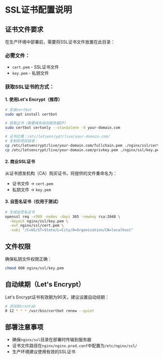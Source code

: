 # SSL证书配置说明

## 证书文件要求

在生产环境中部署前，需要将SSL证书文件放置在此目录：

### 必需文件：
- `cert.pem` - SSL证书文件
- `key.pem` - 私钥文件

### 获取SSL证书的方式：

#### 1. 使用Let's Encrypt（推荐）
```bash
# 安装certbot
sudo apt install certbot

# 获取证书（需要域名指向服务器IP）
sudo certbot certonly --standalone -d your-domain.com

# 证书位置：/etc/letsencrypt/live/your-domain.com/
# 复制到项目目录：
cp /etc/letsencrypt/live/your-domain.com/fullchain.pem ./nginx/ssl/cert.pem
cp /etc/letsencrypt/live/your-domain.com/privkey.pem ./nginx/ssl/key.pem
```

#### 2. 商业SSL证书
从证书颁发机构（CA）购买证书，将提供的文件重命名为：
- 证书文件 → `cert.pem`
- 私钥文件 → `key.pem`

#### 3. 自签名证书（仅用于测试）
```bash
# 生成自签名证书
openssl req -x509 -nodes -days 365 -newkey rsa:2048 \
  -keyout nginx/ssl/key.pem \
  -out nginx/ssl/cert.pem \
  -subj "/C=US/ST=State/L=City/O=Organization/CN=localhost"
```

## 文件权限
确保私钥文件权限正确：
```bash
chmod 600 nginx/ssl/key.pem
```

## 自动续期（Let's Encrypt）
Let's Encrypt证书有效期为90天，建议设置自动续期：
```bash
# 添加到crontab
0 12 * * * /usr/bin/certbot renew --quiet
```

## 部署注意事项
- 确保`nginx/ssl`目录在部署时传输到服务器
- 证书文件路径在`nginx/nginx.prod.conf`中配置为`/etc/nginx/ssl/`
- 生产环境建议使用有效的SSL证书
